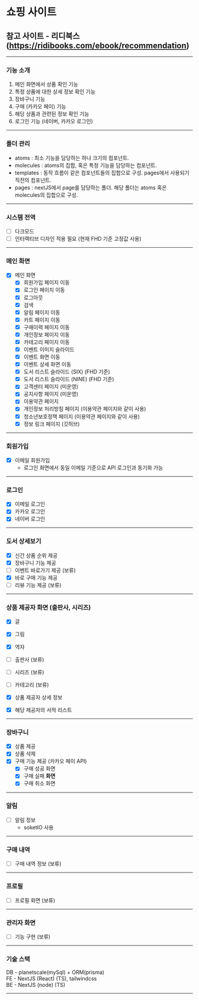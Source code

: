 # 쇼핑 사이트

## 참고 사이트 - 리디북스 (https://ridibooks.com/ebook/recommendation)

---

### 기능 소개

1. 메인 화면에서 상품 확인 기능
2. 특정 상품에 대한 상세 정보 확인 기능
3. 장바구니 기능
4. 구매 (카카오 페이) 기능
5. 해당 상품과 관련된 정보 확인 기능
6. 로그인 기능 (네이버, 카카오 로그인)

---

### 폴더 관리

- atoms : 최소 기능을 담당하는 하나 크기의 컴포넌트.
- molecules : atoms의 집합, 혹은 특정 기능을 담당하는 컴포넌트.
- templates : 동작 흐름이 같은 컴포넌트들의 집합으로 구성. pages에서 사용되기 직전의 컴포넌트.
- pages : nextJS에서 page를 담당하는 폴더. 해당 폴더는 atoms 혹은 molecules의 집합으로 구성.

---

### 시스템 전역

- [ ] 다크모드
- [ ] 인터렉티브 디자인 적용 필요 (현재 FHD 기준 고정값 사용)

---

### 메인 화면

- [x] 메인 화면
  - [x] 회원가입 페이지 이동
  - [x] 로그인 페이지 이동
  - [x] 로그아웃
  - [x] 검색
  - [x] 알림 페이지 이동
  - [x] 카트 페이지 이동
  - [x] 구매이력 페이지 이동
  - [x] 개인정보 페이지 이동
  - [x] 카테고리 페이지 이동
  - [x] 이벤트 이미지 슬라이드
  - [x] 이벤트 화면 이동
  - [x] 이벤트 상세 화면 이동
  - [x] 도서 리스트 슬라이드 (SIX) (FHD 기준)
  - [x] 도서 리스트 슬라이드 (NINE) (FHD 기준)
  - [x] 고객센터 페이지 (미운영)
  - [x] 공지사항 페이지 (미운영)
  - [x] 이용약관 페이지
  - [x] 개인정보 처리방침 페이지 (이용약관 페이지와 같이 사용)
  - [x] 청소년보호정책 페이지 (이용약관 페이지와 같이 사용)
  - [x] 정보 링크 페이지 (깃허브)

---

### 회원가입

- [x] 이메일 회원가입
  - 로그인 화면에서 동일 이메일 기준으로 API 로그인과 동기화 가능

---

### 로그인

- [x] 이메일 로그인
- [x] 카카오 로그인
- [x] 네이버 로그인

---

### 도서 상세보기

- [x] 신간 상품 순위 제공
- [x] 장바구니 기능 제공
- [ ] 이벤트 바로가기 제공 (보류)
- [x] 바로 구매 기능 제공
- [ ] 리뷰 기능 제공 (보류)

---

### 상품 제공자 화면 (출판사, 시리즈)

- [x] 글
- [x] 그림
- [x] 역자
- [ ] 출판사 (보류)
- [ ] 시리즈 (보류)
- [ ] 카테고리 (보류)

- [x] 상품 제공자 상세 정보
- [x] 해당 제공자의 서적 리스트

---

### 장바구니

- [x] 상품 제공
- [x] 상품 삭제
- [x] 구매 기능 제공 (카카오 페이 API)
  - [x] 구매 성공 화면
  - [x] 구매 실패 **화면**
  - [x] 구매 취소 화면

---

### 알림

- [ ] 알림 정보
  - soketIO 사용

---

### 구매 내역

- [ ] 구매 내역 정보 (보류)

---

### 프로필

- [ ] 프로필 화면 (보류)

---

### 관리자 화면

- [ ] 기능 구현 (보류)

---

### 기술 스택

DB - planetscale(mySql) + ORM(prisma)  
FE - NextJS (React) (TS), tailwindcss  
BE - NextJS (node) (TS)

---
